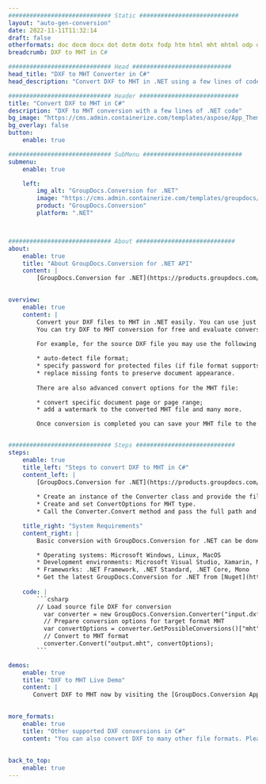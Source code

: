 ```yaml
---
############################# Static ############################
layout: "auto-gen-conversion"
date: 2022-11-11T11:32:14
draft: false
otherformats: doc docm docx dot dotm dotx fodp htm html mht mhtml odp odt otp pot potm potx pps ppsm ppsx ppt pptm pptx rtf
breadcrumb: DXF to MHT in C#

############################# Head ############################
head_title: "DXF to MHT Converter in C#"
head_description: "Convert DXF to MHT in .NET using a few lines of code. Use the GroupDocs Document Conversion API to convert over 160 file formats."

############################# Header ############################
title: "Convert DXF to MHT in C#"
description: "DXF to MHT conversion with a few lines of .NET code"
bg_image: "https://cms.admin.containerize.com/templates/aspose/App_Themes/V3/images/bg/header1.png"
bg_overlay: false
button:
    enable: true

############################# SubMenu ############################
submenu:
    enable: true

    left:
        img_alt: "GroupDocs.Conversion for .NET"
        image: "https://cms.admin.containerize.com/templates/groupdocs/images/product-logos/90x90-noborder/groupdocs-conversion-net.png"
        product: "GroupDocs.Conversion"
        platform: ".NET"



############################# About ############################
about:
    enable: true
    title: "About GroupDocs.Conversion for .NET API"
    content: |
        [GroupDocs.Conversion for .NET](https://products.groupdocs.com/conversion/net/) can be used to convert Microsoft Word, Excel, PowerPoint, PDF, Visio and other formats. GroupDocs.Conversion is a standalone API that is suitable for back-end and internal systems where high performance is required. It does not depend on any software such as Microsoft or Open Office.
    

overview:
    enable: true
    content: |
        Convert your DXF files to MHT in .NET easily. You can use just a couple of C# code lines in any platform of your choice like - Windows, Linux, macOS.
        You can try DXF to MHT conversion for free and evaluate conversion results quality.  Along with simple file conversion scenarios you can try more advanced options for loading source DXF file and for saving output MHT result. 
        
        For example, for the source DXF file you may use the following load options:

        * auto-detect file format;
        * specify password for protected files (if file format supports it);
        * replace missing fonts to preserve document appearance.
        
        There are also advanced convert options for the MHT file:

        * convert specific document page or page range;
        * add a watermark to the converted MHT file and many more.

        Once conversion is completed you can save your MHT file to the local file path or any third-party storage like FTP, Amazon S3, Google Drive, Dropbox etc. Please note - to convert DXF to MHT there is no need for any additional software installed - like MS Office, Open Office, Adobe Acrobat Reader etc.


############################# Steps ############################
steps:
    enable: true
    title_left: "Steps to convert DXF to MHT in C#"
    content_left: |
        [GroupDocs.Conversion for .NET](https://products.groupdocs.com/conversion/net/) makes it easy for developers to convert a DXF file to MHT with a few lines of code.
        
        * Create an instance of the Converter class and provide the file DXF with the full path
        * Create and set ConvertOptions for MHT type.
        * Call the Converter.Convert method and pass the full path and format (MHT) as a parameter

    title_right: "System Requirements"
    content_right: |
        Basic conversion with GroupDocs.Conversion for .NET can be done in just a few simple steps. Our APIs are supported on all major platforms and operating systems. Before executing the code below, make sure you have the following prerequisites installed on your system.

        * Operating systems: Microsoft Windows, Linux, MacOS
        * Development environments: Microsoft Visual Studio, Xamarin, MonoDevelop
        * Frameworks: .NET Framework, .NET Standard, .NET Core, Mono
        * Get the latest GroupDocs.Conversion for .NET from [Nuget](https://www.nuget.org/packages/groupdocs.conversion)
         
    code: |
        ```csharp    
        // Load source file DXF for conversion
          var converter = new GroupDocs.Conversion.Converter("input.dxf");
          // Prepare conversion options for target format MHT
          var convertOptions = converter.GetPossibleConversions()["mht"].ConvertOptions;
          // Convert to MHT format
          converter.Convert("output.mht", convertOptions);
        ```

demos:
    enable: true
    title: "DXF to MHT Live Demo"
    content: |
       Convert DXF to MHT now by visiting the [GroupDocs.Conversion App](https://products.groupdocs.app/conversion/family) website. Online demo has the following advantages
          

more_formats:
    enable: true
    title: "Other supported DXF conversions in C#"
    content: "You can also convert DXF to many other file formats. Please see the list below."
       
       
back_to_top:
    enable: true
---
```

